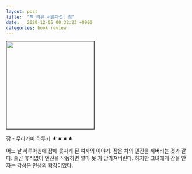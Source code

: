 ```yaml
---
layout: post
title:  "책 리뷰 서른다섯. 잠"
date:   2020-12-05 00:32:23 +0900
categories: book review
---
```

<img width=240px style="border:1px solid black;" src="https://shopping-phinf.pstatic.net/main_3248673/32486731641.20220527033212.jpg?type=w300">

잠 - 무라카미 하루키 ★★★★

어느 날 하루아침에 잠에 못자게 된 여자의 이야기. 잠은 차의 엔진을 꺼버리는 것과 같다. 줄곧 휴식없이 엔진을 작동하면 얼마 못 가 망가져버린다. 하지만 그녀에게 잠을 안자는 각성은 인생의 확장이었다.
